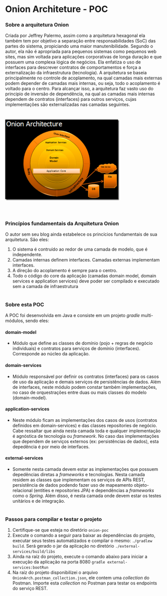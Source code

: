 # Onion Architeture - POC

### Sobre a arquitetura Onion
Criada por Jeffrey Palermo, assim como a arquitetura hexagonal ela também tem por objetivo a separação entre responsabilidades (SoC) das partes do sistema, propiciando uma maior manutenibilidade. Segundo o autor, ela não é apropriada para pequenos sistemas como pequenos web sites, mas sim voltada para aplicações corporativas de longa duração e que possuem uma complexa lógica de negócios. Ela enfatiza o uso de interfaces para descrever contratos de comportamentos e força a externalização da infraestrutura (tecnologia). 
A arquitetura se baseia principalmente no controle de acoplamento, na qual camadas mais externas podem depender de camadas mais internas, ou seja, todo o acoplamento é voltado para o centro. Para alcançar isso, a arquitetura faz vasto uso do principio de inversão de dependência, na qual as camadas mais internas dependem de contratos (interfaces) para outros serviços, cujas implementações são externalizadas nas camadas seguintes.

# ![Diagrama](./diagram.png) <br><br>

### Princípios fundamentais da Arquitetura Onion
O autor sem seu blog ainda estabelece os princícios fundamentais de sua arquitetura. São eles:
1. O sistema é contruído ao redor de uma camada de modelo, que é independente.
2. Camadas internas definem interfaces. Camadas externas implementam interfaces.
3. A direção do acoplamento é sempre para o centro.
4. Todo o código do core da aplicação (camadas domain model, domain services e application services) deve poder ser compilado e executado sem a camada de infraestrutura <br><br>

### Sobre esta POC
A POC foi desenvolvida em Java e consiste em um projeto *gradle* multi-módulos, sendo eles:
#### domain-model
+ Módulo que define as classes de domínio (pojo + regras de negócio individuais) e contratos para serviços de domínio (interfaces). Corresponde ao núcleo da aplicação.

#### domain-services
+ Módulo responsável por definir os contratos (interfaces) para os casos de uso da aplicação e demais serviços de persistências de dados. Além de interfaces, neste módulo podem constar também implementações, no caso de orquestrações entre duas ou mais classes do modelo (domain-model).

#### application-services
+ Neste módulo ficam as implementações dos casos de usos (contratos definidos em domain-services) e das classes repositories de negócio. Cabe ressaltar que ainda nesta camada toda e qualquer implementação é agnóstica de tecnologia ou *framework*. No caso das implementações que dependem de serviços externos (ex: persistências de dados), esta depedência é por meio de interfaces.

#### external-services
+ Somente nesta camada devem estar as implementações que possuem depedências diretas a *frameworks* e tecnologias. Nesta camada residem as classes que implementam os serviços de APIs REST, persistência de dados podendo fazer uso de mapeamento objeto-relacional (entities e repositories JPA) e dependências a *frameworks* como o *Spring*. Além disso, é nesta camada onde devem estar os testes unitários e de integração. <br><br> 

### Passos para compilar e testar o projeto
1. Certifique-se que esteja no diretório `onion-poc`
2. Execute o comando a seguir para baixar as dependências do projeto, executar seus testes automatizados e compilar o mesmo:   `./gradlew build`. Será gerado o jar da aplicação no diretório `./external-services/build/libs`
3. Ainda na raíz do projeto, execute o comando abaixo para iniciar a execução da aplicação na porta 8080
`gradle external-services:bootRun`
4. Na raíz do projeto disponibilizei o arquivo `OnionArch.postman_collection.json`, ele contem uma *collection* do Postman. Importe esta *collection* no Postman para testar os endpoints do serviço REST.
